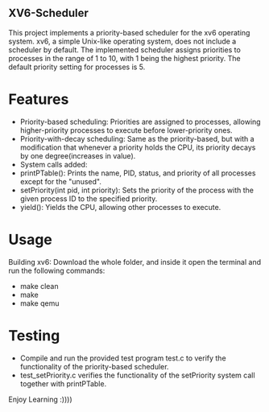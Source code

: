## XV6-Scheduler

This project implements a priority-based scheduler for the xv6 operating system. xv6, a simple Unix-like operating system, does not include a scheduler by default. The implemented scheduler assigns priorities to processes in the range of 1 to 10, with 1 being the highest priority. The default priority setting for processes is 5.

# Features
- Priority-based scheduling: Priorities are assigned to processes, allowing higher-priority processes to execute before lower-priority ones.
- Priority-with-decay scheduling: Same as the priority-based, but with a modification that whenever a priority holds the CPU, its priority decays by one degree(increases in value).
- System calls added:
 - printPTable(): Prints the name, PID, status, and priority of all processes except for the "unused".
 - setPriority(int pid, int priority): Sets the priority of the process with the given process ID to the specified priority.
 - yield(): Yields the CPU, allowing other processes to execute.

# Usage
Building xv6:
Download the whole folder, and inside it open the terminal and run the following commands:
 -  make clean
 -  make
 -  make qemu

# Testing
- Compile and run the provided test program test.c to verify the functionality of the priority-based scheduler.
- test_setPriority.c verifies the functionality of the setPriority system call together with printPTable.

Enjoy Learning :))))
